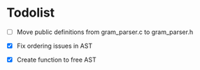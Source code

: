 # Todolist

- [ ] Move public definitions from gram_parser.c to gram_parser.h
- [x] Fix ordering issues in AST
- [x] Create function to free AST 

